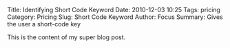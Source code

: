 Title: Identifying Short Code Keyword
Date: 2010-12-03 10:25
Tags: pricing
Category: Pricing
Slug: Short Code Keyword
Author: Focus
Summary: Gives the user a short-code key

This is the content of my super blog post.